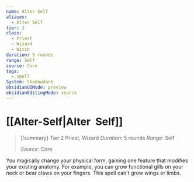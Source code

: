 ```yaml
---
name: Alter Self
aliases:
  - Alter Self
tier: 2
class:
  - Priest
  - Wizard
  - Witch
duration: 5 rounds
range: Self
source: Core
tags:
  - spell
System: Shadowdark
obsidianUIMode: preview
obsidianEditingMode: source
---
```

# [[Alter-Self|Alter  Self]]

>[!summary]
> *Tier* 2
> Priest, Wizard
> *Duration*: 5 rounds
> *Range*: Self
> 
> *Source:* Core

You magically change your physical form, gaining one feature that modifies your existing anatomy. For example, you can grow functional gills on your neck or bear claws on your fingers. This spell can't grow wings or limbs.


